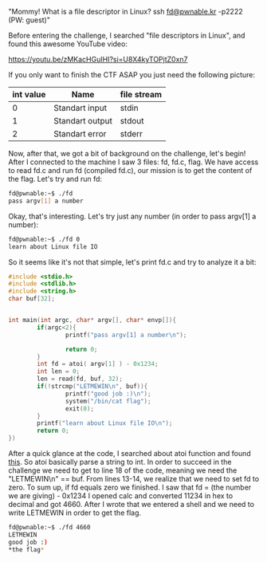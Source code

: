 "Mommy! What is a file descriptor in Linux?
ssh fd@pwnable.kr -p2222 (PW: guest)"

Before entering the challenge, I searched "file descriptors in Linux",
and found this awesome YouTube video:

https://youtu.be/zMKacHGuIHI?si=U8X4kyTOPjtZ0xn7

If you only want to finish the CTF ASAP you just need the following picture:

int value | Name | file stream 
--- | --- | --- 
0 | Standart input | stdin 
1 | Standart output | stdout
2 | Standart error | stderr

Now, after that, we got a bit of background on the challenge, let's begin!
After I connected to the machine I saw 3 files: fd, fd.c, flag.
We have access to read fd.c and run fd (compiled fd.c), our mission is to get the content of the flag.
Let's try and run fd:
```bash
fd@pwnable:~$ ./fd
pass argv[1] a number
```

Okay, that's interesting. Let's try just any number (in order to pass argv[1] a number):
```bash
fd@pwnable:~$ ./fd 0
learn about Linux file IO
```
So it seems like it's not that simple, let's print fd.c and try to analyze it a bit:
```c
#include <stdio.h>
#include <stdlib.h>
#include <string.h>
char buf[32];


int main(int argc, char* argv[], char* envp[]){
        if(argc<2){
                printf("pass argv[1] a number\n");

                return 0;
        }
        int fd = atoi( argv[1] ) - 0x1234;  
        int len = 0;
        len = read(fd, buf, 32);
        if(!strcmp("LETMEWIN\n", buf)){
                printf("good job :)\n");
                system("/bin/cat flag");
                exit(0);
        }
        printf("learn about Linux file IO\n");
        return 0;
})
```

After a quick glance at the code, I searched about atoi function and found [this](https://www.tutorialspoint.com/c_standard_library/c_function_atoi.htm). So atoi basically parse a string to int.
In order to succeed in the challenge we need to get to line 18 of the code, meaning we need the "LETMEWIN\n" == buf. 
From lines 13-14, we realize that we need to set fd to zero. 
To sum up, if fd equals zero we finished. I saw that fd = (the number we are giving) - 0x1234
I opened calc and converted 11234 in hex to decimal and got 4660.
After I wrote that we entered a shell and we need to write LETMEWIN in order to get the flag.
```bash
fd@pwnable:~$ ./fd 4660
LETMEWIN
good job :)
*the flag*
```
